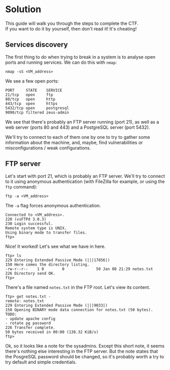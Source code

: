 # Solution

This guide will walk you through the steps to complete the CTF.  
If you want to do it by yourself, then don't read it! It's cheating!


## Services discovery
The first thing to do when trying to break in a system is to analyse open ports and running services.
We can do this with `nmap`:

```shell
nmap -sS <VM_address>
```

We see a few open ports:
```
PORT     STATE    SERVICE
21/tcp   open     ftp
80/tcp   open     http
443/tcp  open     https
5432/tcp open     postgresql
9090/tcp filtered zeus-admin
```

We see that there's probably an FTP server running (port 21), as well as a web server (ports 80 and 443) and a PostgreSQL server (port 5432).

We'll try to connect to each of them one by one to try to gather some information about the machine, and, maybe, find vulnerabilities or misconfigurations / weak configurations.


## FTP server
Let's start with port 21, which is probably an FTP server. We'll try to connect to it using anonymous authentication (with FileZilla for example, or using the `ftp` command):

```shell
ftp -a <VM_address>
```
The `-a` flag forces anonymous authentication.

```
Connected to <VM_address>.
220 (vsFTPd 3.0.3)
230 Login successful.
Remote system type is UNIX.
Using binary mode to transfer files.
ftp>
```

Nice! It worked! Let's see what we have in here.

```shell
ftp> ls
229 Entering Extended Passive Mode (|||17856|)
150 Here comes the directory listing.
-rw-r--r--    1 0        0              50 Jan 08 21:29 notes.txt
226 Directory send OK.
ftp> 
```

There's a file named `notes.txt` in the FTP root. Let's view its content.

```shell
ftp> get notes.txt -
remote: notes.txt
229 Entering Extended Passive Mode (|||9033|)
150 Opening BINARY mode data connection for notes.txt (50 bytes).
TODO:
- update apache config
- rotate pg password
226 Transfer complete.
50 bytes received in 00:00 (138.32 KiB/s)
ftp>
```

Ok, so it looks like a note for the sysadmins.
Except this short note, it seems there's nothing else interesting in the FTP server. But the note states that the PosgreSQL password should be changed, so it's probably worth a try to try default and simple credentials.
